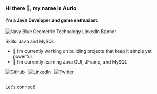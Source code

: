 ### **Hi there 👋, my name is Aurio**
#### I'm a Java Developer and game enthusiast.

![Navy Blue Geometric Technology LinkedIn Banner](https://github.com/auriorajaa/auriorajaa/assets/108510729/cda17c4d-152b-4b6f-ba1a-318fff8508c4)

Skills: Java and MySQL

- 🔭 I’m currently working on building projects that keep it simple yet powerful
- 🌱 I’m currently learning Java GUI, JFrame, and MySQL

<div style="display: flex; gap: 10px; margin-top: 10px;">
  <a href="https://github.com/auriorajaa">
    <img src="https://img.shields.io/badge/GitHub-24292e?style=for-the-badge&logo=github&logoColor=white" alt="GitHub">
  </a>
  <a href="https://www.linkedin.com/in/auriorajaa/">
    <img src="https://img.shields.io/badge/LinkedIn-0077B5?style=for-the-badge&logo=linkedin&logoColor=white" alt="LinkedIn">
  </a>
  <a href="https://twitter.com/hendrianoko">
    <img src="https://img.shields.io/badge/Twitter-1DA1F2?style=for-the-badge&logo=twitter&logoColor=white" alt="Twitter">
  </a>
</div>

<br>

Let's connect!
